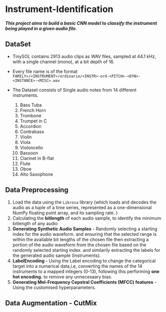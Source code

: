 # Instrument-Identification

***This project aims to build a basic CNN model to classify the instrument being played in a given audio file.***

## DataSet
- TinySOL contains 2913 audio clips as WAV files, sampled at 44.1 kHz, with a single channel (mono), at a bit depth of 16. 
- Every file name is of the format </br>
     ```FAMILY>/<INSTRUMENT>/ordinario/<INSTR>-ord-<PITCH>-<DYN>-<INSTANCE>-<MISC>.wav```
- The Dataset consists of Single audio notes from 14 different instruments.

    1. Bass Tuba            
    2. French Horn
    3. Trombone
    4. Trumpet in C
    5. Accordion
    6. Contrabass
    7. Violin
    8. Viola
    9. Violoncello
    10. Bassoon
    11. Clarinet in B-flat
    12. Flute
    13. Oboe
    14. Alto Saxophone
   
 ## Data Preprocessing
 1. Load the data using the `Librosa` library (which loads and decodes the audio as a tuple of a time series, represented as a one-dimensional NumPy floating point array, and its sampling rate. ) 
 2. Calculating the **bitlength** of each audio sample, to identify the minimum bitlength of any audio
 3. **Generating Synthetic Audio Samples** -  Randomly selecting a starting index for the audio waveform. and ensuring that the selected range is within the available bit lengths of the chosen file then extracting a portion of the audio waveform from the chosen file based on the randomly selected starting index. and similarily extracting the labels for the generated audio sample (Instruments).
 4. **LabelEncoding -** Using the Label encoding to change the categorical target into a numerical data,i.e, converting the names of the 14 instruments to a mapped integers (0-13), following this performing **one hot encoding.** to remove any unnecesaary bias.
 5. **Generating Mel-Frequency Cepstral Coefficients (MFCC) features**  - Using the customised hyperparameters.

## Data Augmentation - CutMix 
